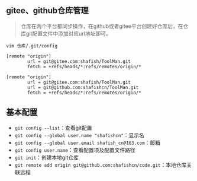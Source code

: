 ## gitee、github仓库管理
> 仓库在两个平台都同步操作，在github或者gitee平台创建好仓库后，在仓库git配置文件中添加对应url地址即可。

`vim 仓库/.git/config`
``` shell
[remote "origin"]
        url = git@gitee.com:shafish/ToolMan.git
        fetch = +refs/heads/*:refs/remotes/origin/*
```
``` shell
[remote "origin"]
        url = git@gitee.com:shafish/ToolMan.git
        url = git@github.com:shafishcn/ToolMan.git
        fetch = +refs/heads/*:refs/remotes/origin/*
``` 

## 基本配置
- `git config --list`：查看git配置
- `git config --global user.name "shafishcn"`：显示名
- `git config --global user.email shafish_cn@163.com`：邮箱
- `git config user.name`：查看配置项及配置文件路径
- `git init`：创建本地git仓库
- `git remote add origin git@github.com:shafishcn/code.git`：本地仓库关联远程